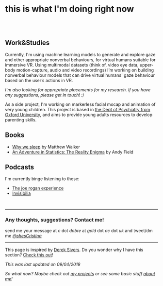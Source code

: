 # **this is what I'm doing right now**
<br><br>
## Work&Studies

Currently, I'm using machine learning models to generate and explore gaze and other appropriate nonverbal behaviours, for virtual humans suitable for immersive VR. Using multimodal datasets (think of, video eye data, upper-body motion-capture, audio and video recordings) I’m working on building nonverbal behaviour models that can drive virtual humans' gaze behaviour based on the user’s actions in VR.

*I'm also looking for appropriate placements for my research. If you have any suggestions, please get in touch! :)*

As a side project, I'm working on markerless facial mocap and animation of very young children. This project is based in [the Dept of Psychiatry from Oxford University](https://www.psych.ox.ac.uk/), and aims to provide young adults resources to develop parenting skills.


## Books
* [Why we sleep](https://www.amazon.co.uk/Why-We-Sleep-Science-Dreams/dp/0241269067) by Matthew Walker 
* [An Adventure in Statistics: The Reality Enigma](https://www.amazon.co.uk/Adventure-Statistics-Reality-Enigma/dp/1446210456/) by  Andy Field


## Podcasts

I'm currently binge listening to these:
* [The joe rogan experience](http://podcasts.joerogan.net/)
* [Invisibilia](https://www.npr.org/invisibilia/)


<br>

---

### Any thoughts, suggestions? Contact me!
send me your message at *c* dot *dobre* at *gold* dot *ac* dot *uk* 
and tweet/dm me *[@shesCristina](https://twitter.com/shesCristina)*

---

This page is inspired by [Derek Sivers](https://sivers.org/).  Do you wonder why I have this section?  [Check this out](https://nownownow.com/about)! 

*This was last updated on 09/04/2019*

*So what now? Maybe check out [my projects](https://cristinadobre.github.io/projects.html) or see some basic stuff [about me](https://cristinadobre.github.io/)!*
